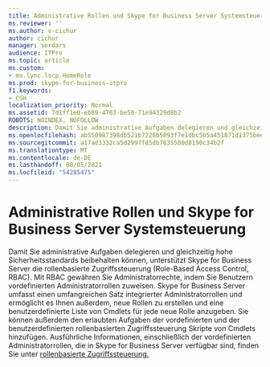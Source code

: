 ```yaml
---
title: Administrative Rollen und Skype for Business Server Systemsteuerung
ms.reviewer: ''
ms.author: v-cichur
author: cichur
manager: serdars
audience: ITPro
ms.topic: article
ms.custom:
- ms.lync.lscp.HomeRole
ms.prod: skype-for-business-itpro
f1.keywords:
- CSH
localization_priority: Normal
ms.assetid: 7d1ff1e0-eb89-4703-be50-71e94329d8b2
ROBOTS: NOINDEX, NOFOLLOW
description: Damit Sie administrative Aufgaben delegieren und gleichzeitig hohe Sicherheitsstandards beibehalten können, unterstützt Skype for Business Server die rollenbasierte Zugriffssteuerung (Role-Based Access Control, RBAC).
ms.openlocfilehash: ab550987398db521b7228b5893f7e1dbc5b5a451871d1375beefbbd8e8e07456
ms.sourcegitcommit: a17ad3332ca5d2997f85db7835500d8190c34b2f
ms.translationtype: MT
ms.contentlocale: de-DE
ms.lasthandoff: 08/05/2021
ms.locfileid: "54285475"
---
```

# <a name="administrative-roles-and-skype-for-business-server-control-panel"></a>Administrative Rollen und Skype for Business Server Systemsteuerung

Damit Sie administrative Aufgaben delegieren und gleichzeitig hohe Sicherheitsstandards beibehalten können, unterstützt Skype for Business Server die rollenbasierte Zugriffssteuerung (Role-Based Access Control, RBAC). Mit RBAC gewähren Sie Administratorrechte, indem Sie Benutzern vordefinierten Administratorrollen zuweisen. Skype for Business Server umfasst einen umfangreichen Satz integrierter Administratorrollen und ermöglicht es Ihnen außerdem, neue Rollen zu erstellen und eine benutzerdefinierte Liste von Cmdlets für jede neue Rolle anzugeben. Sie können außerdem den erlaubten Aufgaben der vordefinierten und der benutzerdefinierten rollenbasierten Zugriffssteuerung Skripte von Cmdlets hinzufügen. Ausführliche Informationen, einschließlich der vordefinierten Administratorrollen, die in Skype for Business Server verfügbar sind, finden Sie unter [rollenbasierte Zugriffssteuerung.](/previous-versions/office/lync-server-2013/lync-server-2013-planning-for-role-based-access-control)